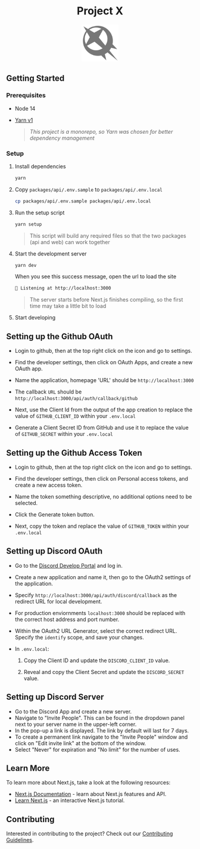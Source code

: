 <h1 align="center">Project X</h1>
<p align="center">
  <img src="docs/icon.svg" width="100px" />
</p>

## Getting Started

### Prerequisites

- Node 14
- [Yarn v1](https://classic.yarnpkg.com/lang/en/)

  > _This project is a monorepo, so Yarn was chosen for better dependency management_

### Setup

1.  Install dependencies

    ```zsh
    yarn
    ```

1.  Copy `packages/api/.env.sample` to `packages/api/.env.local`

    ```zsh
    cp packages/api/.env.sample packages/api/.env.local
    ```

1.  Run the setup script

    ```zsh
    yarn setup
    ```

    > This script will build any required files so that the two packages (api and web) can work together

1.  Start the development server

    ```zsh
    yarn dev
    ```

    When you see this success message, open the url to load the site

    ```zsh
    🚀 Listening at http://localhost:3000
    ```

    > The server starts before Next.js finishes compiling, so the first time may take a little bit to load

1.  Start developing

## Setting up the Github OAuth

- Login to github, then at the top right click on the icon and go to settings.

- Find the developer settings, then click on OAuth Apps, and create a new OAuth app.

- Name the application, homepage 'URL' should be `http://localhost:3000`

- The callback `URL` should be `http://localhost:3000/api/auth/callback/github`

- Next, use the Client Id from the output of the app creation to replace the value of `GITHUB_CLIENT_ID` within your `.env.local`

- Generate a Client Secret ID from GitHub and use it to replace the value of `GITHUB_SECRET` within your `.env.local`

## Setting up the Github Access Token

- Login to github, then at the top right click on the icon and go to settings.

- Find the developer settings, then click on Personal access tokens, and create a new access token.

- Name the token something descriptive, no additional options need to be selected.

- Click the Generate token button.

- Next, copy the token and replace the value of `GITHUB_TOKEN` within your `.env.local`


## Setting up Discord OAuth

- Go to the [Discord Develop Portal](https://discord.com/developers/applications) and log in.
- Create a new application and name it, then go to the OAuth2 settings of the application.
- Specify `http://localhost:3000/api/auth/discord/callback` as the redirect URL for local development.
- For production enviornments `localhost:3000` should be replaced with the correct host address and port number.
- Within the OAuth2 URL Generator, select the correct redirect URL. Specify the `identify` scope, and save your changes.
- In `.env.local`:

  1. Copy the Client ID and update the `DISCORD_CLIENT_ID` value.

  2. Reveal and copy the Client Secret and update the `DISCORD_SECRET` value.

## Setting up Discord Server

- Go to the Discord App and create a new server.
- Navigate to "Invite People". This can be found in the dropdown panel next to your server name in the upper-left corner.
- In the pop-up a link is displayed. The link by default will last for 7 days.
- To create a permanent link navigate to the "Invite People" window and click on "Edit invite link" at the bottom of the window.
- Select "Never" for expiration and "No limit" for the number of uses.

## Learn More

To learn more about Next.js, take a look at the following resources:

- [Next.js Documentation](https://nextjs.org/docs) - learn about Next.js features and API.
- [Learn Next.js](https://nextjs.org/learn) - an interactive Next.js tutorial.

## Contributing

Interested in contributing to the project? Check out our [Contributing Guidelines](./.github/CONTRIBUTING.md).
